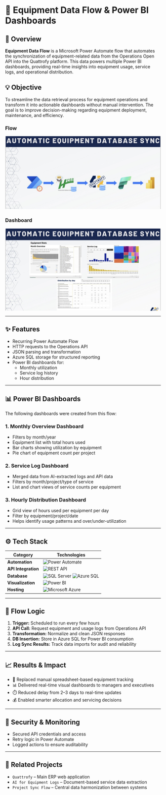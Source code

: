 # 🚜 Equipment Data Flow & Power BI Dashboards

## 🧭 Overview
**Equipment Data Flow** is a Microsoft Power Automate flow that automates the synchronization of equipment-related data from the Operations Open API into the Quattrofy platform. This data powers multiple Power BI dashboards, providing real-time insights into equipment usage, service logs, and operational distribution.

## 💡 Objective
To streamline the data retrieval process for equipment operations and transform it into actionable dashboards without manual intervention. The goal is to improve decision-making regarding equipment deployment, maintenance, and efficiency.

### Flow
![Screenshot](./assets/1.jpg)

### Dashboard
![Screenshot](./assets/2.jpg)

---

## ✨ Features
- Recurring Power Automate Flow
- HTTP requests to the Operations API
- JSON parsing and transformation
- Azure SQL storage for structured reporting
- Power BI dashboards for:
  - Monthly utilization
  - Service log history
  - Hour distribution

---

## 📊 Power BI Dashboards
The following dashboards were created from this flow:

### 1. **Monthly Overview Dashboard**
- Filters by month/year
- Equipment list with total hours used
- Bar charts showing utilization by equipment
- Pie chart of equipment count per project

### 2. **Service Log Dashboard**
- Merged data from AI-extracted logs and API data
- Filters by month/project/type of service
- List and chart views of service counts per equipment

### 3. **Hourly Distribution Dashboard**
- Grid view of hours used per equipment per day
- Filter by equipment/project/date
- Helps identify usage patterns and over/under-utilization

---

## ⚙️ Tech Stack

| Category            | Technologies |
|---------------------|--------------|
| **Automation**      | ![Power Automate](https://img.shields.io/badge/Power%20Automate-0089D6?logo=Microsoft%20Power%20Automate&logoColor=white&style=for-the-badge) |
| **API Integration** | ![REST API](https://img.shields.io/badge/REST%20API-0052CC?logo=postman&logoColor=white&style=for-the-badge) |
| **Database**        | ![SQL Server](https://img.shields.io/badge/SQL%20Server-CC2927?logo=microsoft-sql-server&logoColor=white&style=for-the-badge) ![Azure SQL](https://img.shields.io/badge/Azure%20SQL-0078D4?logo=microsoft-azure&logoColor=white&style=for-the-badge) |
| **Visualization**   | ![Power BI](https://img.shields.io/badge/Power%20BI-F2C811?logo=powerbi&logoColor=black&style=for-the-badge) |
| **Hosting**         | ![Microsoft Azure](https://img.shields.io/badge/Azure-0078D4?logo=microsoft-azure&logoColor=white&style=for-the-badge) |

---

## 🔄 Flow Logic
1. **Trigger:** Scheduled to run every few hours
2. **API Call:** Request equipment and usage logs from Operations API
3. **Transformation:** Normalize and clean JSON responses
4. **DB Insertion:** Store in Azure SQL for Power BI consumption
5. **Log Sync Results:** Track data imports for audit and reliability

---

## 📈 Results & Impact
- 🔄 Replaced manual spreadsheet-based equipment tracking
- 📊 Delivered real-time visual dashboards to managers and executives
- ⏱️ Reduced delay from 2–3 days to real-time updates
- 💰 Enabled smarter allocation and servicing decisions

---

## 🔐 Security & Monitoring
- Secured API credentials and access
- Retry logic in Power Automate
- Logged actions to ensure auditability

---

## 🔗 Related Projects
- `Quattrofy` – Main ERP web application
- `AI for Equipment Logs` – Document-based service data extraction
- `Project Sync Flow` – Central data harmonization between systems
